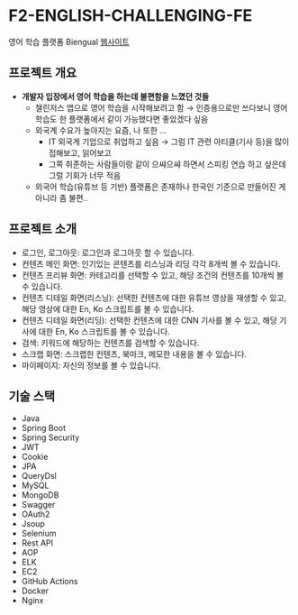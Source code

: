 # F2-ENGLISH-CHALLENGING-FE
영어 학습 플랫폼 Biengual [웹사이트](https://biengual.store)

## 프로젝트 개요
- **개발자 입장에서 영어 학습을 하는데 불편함을 느꼈던 것들**
    - 챌린저스 앱으로 영어 학습을 시작해보려고 함 → 인증용으로만 쓰다보니 영어 학습도 한 플랫폼에서 같이 가능했다면 좋았겠다 싶음
    - 외국계 수요가 높아지는 요즘, 나 또한 …
        - IT 외국계 기업으로 취업하고 싶음 → 그럼 IT 관련 아티클(기사 등)을 많이 접해보고, 읽어보고
        - 그쪽 취준하는 사람들이랑 같이 으쌰으쌰 하면서 스피킹 연습 하고 싶은데 그럴 기회가 너무 적음
    - 외국어 학습(유튜브 등 기반) 플랫폼은 존재하나 한국인 기준으로 만들어진 게 아니라 좀 불편..

## 프로젝트 소개
- 로그인, 로그아웃: 로그인과 로그아웃 할 수 있습니다.
- 컨텐츠 메인 화면: 인기있는 콘텐츠를 리스닝과 리딩 각각 8개씩 볼 수 있습니다.
- 컨텐츠 프리뷰 화면: 카테고리를 선택할 수 있고, 해당 조건의 컨텐츠를 10개씩 볼 수 있습니다.
- 컨텐츠 디테일 화면(리스닝): 선택한 컨텐츠에 대한 유튜브 영상을 재생할 수 있고, 해당 영상에 대한 En, Ko 스크립트를 볼 수 있습니다.
- 컨텐츠 디테일 화면(리딩): 선택한 컨텐츠에 대한 CNN 기사를 볼 수 있고, 해당 기사에 대한 En, Ko 스크립트를 볼 수 있습니다.
- 검색: 키워드에 해당하는 컨텐츠를 검색할 수 있습니다.
- 스크랩 화면: 스크랩한 컨텐츠, 북마크, 메모한 내용을 볼 수 있습니다.
- 마이페이지: 자신의 정보를 볼 수 있습니다.

## 기술 스택
 - Java
 - Spring Boot
 - Spring Security
 - JWT
 - Cookie
 - JPA
 - QueryDsl
 - MySQL
 - MongoDB
 - Swagger
 - OAuth2
 - Jsoup
 - Selenium
 - Rest API
 - AOP
 - ELK
 - EC2
 - GitHub Actions
 - Docker
 - Nginx

